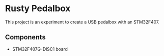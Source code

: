 # Rusty Pedalbox

This project is an experiment to create a USB pedalbox with an STM32F407.

## Components

- STM32F407G-DISC1 board
